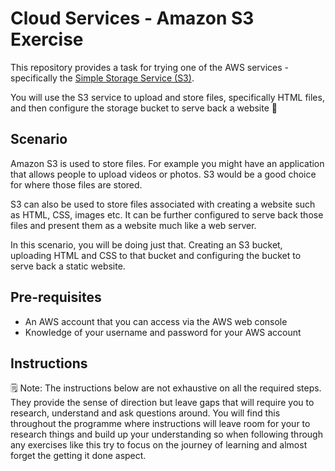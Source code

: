 # Cloud Services - Amazon S3 Exercise

This repository provides a task for trying one of the AWS services - specifically the [Simple Storage Service (S3)](https://aws.amazon.com/s3/).

You will use the S3 service to upload and store files, specifically HTML files, and then configure the storage bucket to serve back a website 🙌

## Scenario

Amazon S3 is used to store files. For example you might have an application that allows people to upload videos or photos. S3 would be a good choice for where those files are stored.

S3 can also be used to store files associated with creating a website such as HTML, CSS, images etc. It can be further configured to serve back those files and present them as a website much like a web server.

In this scenario, you will be doing just that. Creating an S3 bucket, uploading HTML and CSS to that bucket and configuring the bucket to serve back a static website.

## Pre-requisites

- An AWS account that you can access via the AWS web console
- Knowledge of your username and password for your AWS account

## Instructions

🗒️ Note: The instructions below are not exhaustive on all the required steps. They provide the sense of direction but leave gaps that will require you to research, understand and ask questions around. You will find this throughout the programme where instructions will leave room for your to research things and build up your understanding so when following through any exercises like this try to focus on the journey of learning and almost forget the getting it done aspect.

